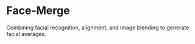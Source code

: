 # Face-Merge
Combining facial recognition, alignment, and image blending to generate facial averages. 
